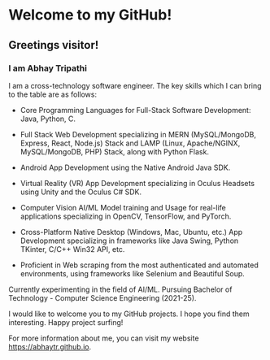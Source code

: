 # Welcome to my GitHub!

## Greetings visitor!

### I am Abhay Tripathi

I am a cross-technology software engineer. The key skills which I can bring to the table are as follows:

- Core Programming Languages for Full-Stack Software Development: Java, Python, C.

- Full Stack Web Development specializing in MERN (MySQL/MongoDB, Express, React, Node.js) Stack and LAMP (Linux, Apache/NGINX, MySQL/MongoDB, PHP) Stack, along with Python Flask.

- Android App Development using the Native Android Java SDK.

- Virtual Reality (VR) App Development specializing in Oculus Headsets using Unity and the Oculus C# SDK.

- Computer Vision AI/ML Model training and Usage for real-life applications specializing in OpenCV, TensorFlow, and PyTorch.

- Cross-Platform Native Desktop (Windows, Mac, Ubuntu, etc.) App Development specializing in frameworks like Java Swing, Python TKinter, C/C++ Win32 API, etc.

- Proficient in Web scraping from the most authenticated and automated environments, using frameworks like Selenium and Beautiful Soup.

Currently experimenting in the field of AI/ML. Pursuing Bachelor of Technology - Computer Science Engineering (2021-25).

I would like to welcome you to my GitHub projects. I hope you find them interesting. Happy project surfing!

For more information about me, you can visit my website https://abhaytr.github.io.
